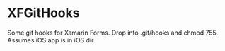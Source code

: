 # XFGitHooks
Some git hooks for Xamarin Forms. Drop into .git/hooks and chmod 755. Assumes iOS app is in iOS dir.
